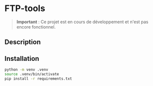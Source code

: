 # FTP-tools

> **Important** : Ce projet est en cours de développement et n'est pas encore fonctionnel.

## Description

## Installation

```bash
python -m venv .venv
source .venv/bin/activate
pip install -r requirements.txt
```
